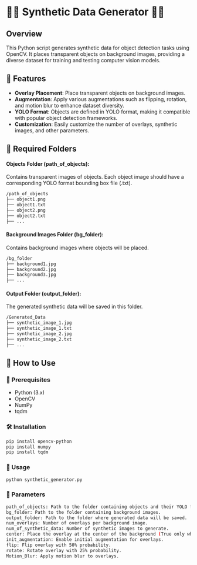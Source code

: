 # 🚀🤖 Synthetic Data Generator 🚀🤖

## Overview

This Python script generates synthetic data for object detection tasks using OpenCV. It places transparent objects on background images, providing a diverse dataset for training and testing computer vision models.

## 🌟 Features

- **Overlay Placement**: Place transparent objects on background images.
- **Augmentation**: Apply various augmentations such as flipping, rotation, and motion blur to enhance dataset diversity.
- **YOLO Format**: Objects are defined in YOLO format, making it compatible with popular object detection frameworks.
- **Customization**: Easily customize the number of overlays, synthetic images, and other parameters.

## 📂 Required Folders
#### Objects Folder (path_of_objects):
Contains transparent images of objects.
Each object image should have a corresponding YOLO format bounding box file (.txt).
```bash
/path_of_objects
├── object1.png
├── object1.txt
├── object2.png
├── object2.txt
├── ...
```
#### Background Images Folder (bg_folder):
Contains background images where objects will be placed.
```bash
/bg_folder
├── background1.jpg
├── background2.jpg
├── background3.jpg
├── ...
```
#### Output Folder (output_folder):
The generated synthetic data will be saved in this folder.
```bash
/Generated_Data
├── synthetic_image_1.jpg
├── synthetic_image_1.txt
├── synthetic_image_2.jpg
├── synthetic_image_2.txt
├── ...
```

## 🔎 How to Use

### 📓 Prerequisites

- Python (3.x)
- OpenCV
- NumPy
- tqdm

### 🛠️ Installation

```bash
pip install opencv-python 
pip install numpy
pip install tqdm
```
### 🚀 Usage

```bash
python synthetic_generator.py
```
### 📌 Parameters
```bash
path_of_objects: Path to the folder containing objects and their YOLO format bounding box files.
bg_folder: Path to the folder containing background images.
output_folder: Path to the folder where generated data will be saved.
num_overlays: Number of overlays per background image.
num_of_synthetic_data: Number of synthetic images to generate.
center: Place the overlay at the center of the background (True only when num_overlays is 1).
init_augmentation: Enable initial augmentation for overlays.
flip: Flip overlay with 50% probability.
rotate: Rotate overlay with 25% probability.
Motion_Blur: Apply motion blur to overlays.
```

